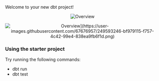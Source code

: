 Welcome to your new dbt project!


<p align="center">
  <img src="https://user-images.githubusercontent.com/67676957/249584721-ef14458b-e351-4ac7-ade2-c54ff9d9202e.png" alt="Overview" />
</p>

<p align="center">
  <img src="[https://user-images.githubusercontent.com/67676957/249584721-ef14458b-e351-4ac7-ade2-c54ff9d9202e.png" alt="Overview](https://user-images.githubusercontent.com/67676957/249593246-bf979115-f757-4c42-99e4-838ea9fb6f1d.png)" />
</p>



### Using the starter project

Try running the following commands:
- dbt run
- dbt test


